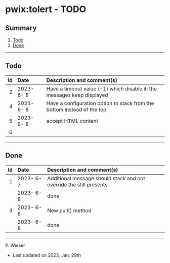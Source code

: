 # pwix:tolert - TODO

## Summary

1. [Todo](#todo)
2. [Done](#done)

---
## Todo

|   Id | Date       | Description and comment(s) |
| ---: | :---       | :---                       |
|    2 | 2023- 6- 8 | Have a timeout value (-1) which disable it: the messages keep displayed |
|    4 | 2023- 6- 8 | Have a configuration option to stack from the bottom instead of the top |
|    5 | 2023- 6- 8 | accept HTML content |
|    6 |  |  |

---
## Done

|   Id | Date       | Description and comment(s) |
| ---: | :---       | :---                       |
|    1 | 2023- 6- 7 | Additional message should stack and not override the still presents |
|      | 2023- 6- 8 | done |
|    3 | 2023- 6- 8 | New pull() method |
|      | 2023- 6- 8 | done |

---
P. Wieser
- Last updated on 2023, Jan. 29th
